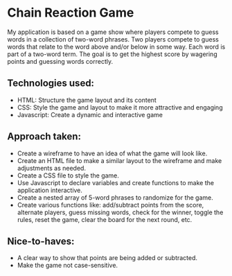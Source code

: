 # Chain Reaction Game

My application is based on a game show where players compete to guess words in a collection of two-word phrases. Two players compete to guess words that relate to the word above and/or below in some way. Each word is part of a two-word term. The goal is to get the highest score by wagering points and guessing words correctly.

## Technologies used:

- HTML: Structure the game layout and its content
- CSS: Style the game and layout to make it more attractive and engaging
- Javascript: Create a dynamic and interactive game

## Approach taken:

- Create a wireframe to have an idea of what the game will look like.
- Create an HTML file to make a similar layout to the wireframe and make adjustments as needed.
- Create a CSS file to style the game.
- Use Javascript to declare variables and create functions to make the application interactive.
- Create a nested array of 5-word phrases to randomize for the game.
- Create various functions like: add/subtract points from the score, alternate players, guess missing words, check for the winner, toggle the rules, reset the game, clear the board for the next round, etc.

## Nice-to-haves:

- A clear way to show that points are being added or subtracted.
- Make the game not case-sensitive.
